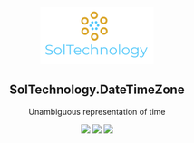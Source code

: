 
<p align="center">
    <img alt="SolTechnology-logo" src="./docs/logo.png" width="200">
</p>

<h2 align="center">
  SolTechnology.DateTimeZone
</h2>

<p align="center">
 <a> Unambiguous representation of time</a>
</p>

<p align="center">
 <a href="https://www.nuget.org/packages/SolTechnology.DateTimeZone"><img src="https://img.shields.io/badge/Nuget-v1.0.1-blue?logo=nuget"></a>
 <a href="https://www.nuget.org/packages/SolTechnology.DateTimeZone"><img src="https://img.shields.io/badge/Downloads-100-blue?logo=github"></a>
 <a href="https://github.com/AdrianStrugala/SolTechnology.DateTimeZone/actions/workflows/publishPackages.yml"><img src="https://github.com/AdrianStrugala/SolTechnology.DateTimeZone/actions/workflows/publishPackages.yml/badge.svg"></a>

</p>
